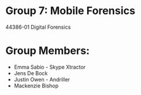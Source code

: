 # Group 7: Mobile Forensics
44386-01 Digital Forensics
# Group Members:
* Emma Sabio - Skype Xtractor
* Jens De Bock
* Justin Owen - Andriller
* Mackenzie Bishop
